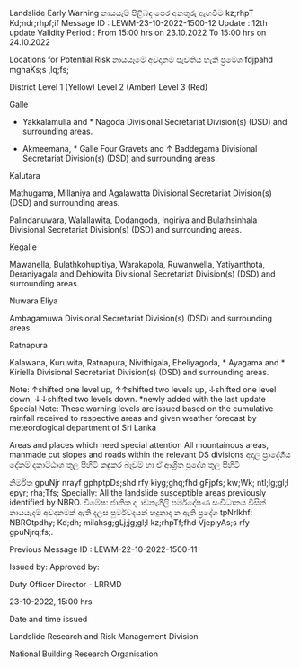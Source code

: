 Landslide Early Warning නායයෑම් පිළිබඳ පෙර අනතුරු ඇඟවීම kz;rhpT Kd;ndr;rhpf;if Message ID : LEWM-23-10-2022-1500-12 Update : 12th update Validity Period : From 15:00 hrs on 23.10.2022 To 15:00 hrs on 24.10.2022

Locations for Potential Risk නායයෑමේ අවදානම පැවතිය හැකි ප්‍රමේශ fdjpahd mghaKs;s ,lq;fs;

District Level 1 (Yellow) Level 2 (Amber) Level 3 (Red)

Galle

* Yakkalamulla and * Nagoda Divisional Secretariat Division(s) (DSD) and surrounding areas.

* Akmeemana, * Galle Four Gravets and ↑ Baddegama Divisional Secretariat Division(s) (DSD) and surrounding areas.

Kalutara

Mathugama, Millaniya and Agalawatta Divisional Secretariat Division(s) (DSD) and surrounding areas.

Palindanuwara, Walallawita, Dodangoda, Ingiriya and Bulathsinhala Divisional Secretariat Division(s) (DSD) and surrounding areas.

Kegalle

Mawanella, Bulathkohupitiya, Warakapola, Ruwanwella, Yatiyanthota, Deraniyagala and Dehiowita Divisional Secretariat Division(s) (DSD) and surrounding areas.

Nuwara Eliya

Ambagamuwa Divisional Secretariat Division(s) (DSD) and surrounding areas.

Ratnapura

Kalawana, Kuruwita, Ratnapura, Nivithigala, Eheliyagoda, * Ayagama and * Kiriella Divisional Secretariat Division(s) (DSD) and surrounding areas.

Note: ↑shifted one level up, ↑↑shifted two levels up, ↓shifted one level down, ↓↓shifted two levels down. *newly added with the last update Special Note: These warning levels are issued based on the cumulative rainfall received to respective areas and given weather forecast by meteorological department of Sri Lanka

Areas and places which need special attention All mountainous areas, manmade cut slopes and roads within the relevant DS divisions අදාල ප්‍රාදේශීය දේකම් දකාට්ඨාශ තුල පිහිටි කඳුකර බෑවුම් හා ඒ ආශ්‍රිත ප්‍රදේශ තුල පිහිටි

නිර්මිත gpuNjr nrayf gphptpDs;shd rfy kiyg;ghq;fhd gFjpfs; kw;Wk; ntl;lg;gl;l epyr; rha;Tfs; Specially: All the landslide susceptible areas previously identified by NBRO. විමේෂ: ජාතික ද ාඩනැගිලි පර්මදේෂණ සංවිධානය විසින් නායයෑදම් අවදානමක් ඇති දලස පුර්මවදයන් හදුනාද න ඇති ප්‍රදේශ tpNrlkhf: NBROtpdhy; Kd;dh; milahsg;gLj;jg;gl;l kz;rhpTf;fhd VjepiyAs;s rfy gpuNjrq;fs;.

Previous Message ID : LEWM-22-10-2022-1500-11

Issued by: Approved by:

Duty Officer Director - LRRMD

23-10-2022, 15:00 hrs

Date and time issued

Landslide Research and Risk Management Division

National Building Research Organisation